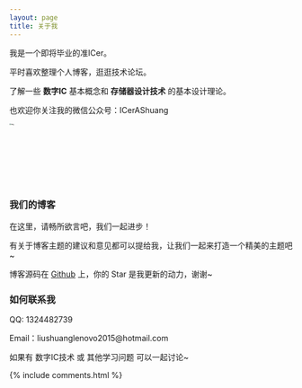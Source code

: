 ```yaml
---
layout: page
title: 关于我 
---
```


我是一个即将毕业的准ICer。

平时喜欢整理个人博客，逛逛技术论坛。

了解一些 **数字IC** 基本概念和 **存储器设计技术** 的基本设计理论。

也欢迎你关注我的微信公众号：ICerAShuang

<img src="https://sliu0827.github.io/images/ICerAShuang.png" align="left" alt="img" style="zoom:20%;" />	

​	

​	

​		

​	



### 我们的博客 


在这里，请畅所欲言吧，我们一起进步！



有关于博客主题的建议和意见都可以提给我，让我们一起来打造一个精美的主题吧~ 


博客源码在 <a target="_blank" href='https://github.com/sliu0827/sliu0827.github.io'>Github</a> 上，你的 Star 是我更新的动力，谢谢~





### 如何联系我


<p> 
   QQ: 1324482739 
<p> 
Email：liushuanglenovo2015@hotmail.com         
<p> 
如果有 数字IC技术 或 其他学习问题 可以一起讨论~
<p> 



{% include comments.html %}

